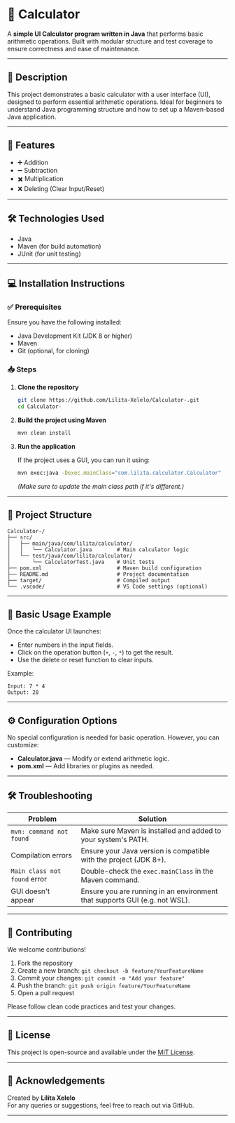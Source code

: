 
# 🧮 Calculator

A **simple UI Calculator program written in Java** that performs basic arithmetic operations. Built with modular structure and test coverage to ensure correctness and ease of maintenance.

---

## 📌 Description

This project demonstrates a basic calculator with a user interface (UI), designed to perform essential arithmetic operations. Ideal for beginners to understand Java programming structure and how to set up a Maven-based Java application.

---

## 🚀 Features

- ➕ Addition  
- ➖ Subtraction  
- ✖️ Multiplication  
- ❌ Deleting (Clear Input/Reset)

---

## 🛠 Technologies Used

- Java
- Maven (for build automation)
- JUnit (for unit testing)

---

## 💻 Installation Instructions

### ✅ Prerequisites

Ensure you have the following installed:

- Java Development Kit (JDK 8 or higher)  
- Maven  
- Git (optional, for cloning)

### 📥 Steps

1. **Clone the repository**

   ```bash
   git clone https://github.com/Lilita-Xelelo/Calculator-.git
   cd Calculator-
   ```

2. **Build the project using Maven**

   ```bash
   mvn clean install
   ```

3. **Run the application**

   If the project uses a GUI, you can run it using:

   ```bash
   mvn exec:java -Dexec.mainClass="com.lilita.calculator.Calculator"
   ```

   *(Make sure to update the main class path if it's different.)*

---

## 🔧 Project Structure

```
Calculator-/
├── src/
│   ├── main/java/com/lilita/calculator/
│   │   └── Calculator.java        # Main calculator logic
│   └── test/java/com/lilita/calculator/
│       └── CalculatorTest.java    # Unit tests
├── pom.xml                        # Maven build configuration
├── README.md                      # Project documentation
├── target/                        # Compiled output
└── .vscode/                       # VS Code settings (optional)
```

---

## 🧪 Basic Usage Example

Once the calculator UI launches:

- Enter numbers in the input fields.
- Click on the operation button (`+`, `-`, `*`) to get the result.
- Use the delete or reset function to clear inputs.

Example:

```
Input: 7 * 4  
Output: 28
```

---

## ⚙️ Configuration Options

No special configuration is needed for basic operation. However, you can customize:

- **Calculator.java** — Modify or extend arithmetic logic.
- **pom.xml** — Add libraries or plugins as needed.

---

## 🛠 Troubleshooting

| Problem                           | Solution                                                                 |
|----------------------------------|--------------------------------------------------------------------------|
| `mvn: command not found`         | Make sure Maven is installed and added to your system's PATH.           |
| Compilation errors               | Ensure your Java version is compatible with the project (JDK 8+).       |
| `Main class not found` error     | Double-check the `exec.mainClass` in the Maven command.                 |
| GUI doesn't appear               | Ensure you are running in an environment that supports GUI (e.g. not WSL).|

---

## 🤝 Contributing

We welcome contributions!

1. Fork the repository  
2. Create a new branch: `git checkout -b feature/YourFeatureName`  
3. Commit your changes: `git commit -m "Add your feature"`  
4. Push the branch: `git push origin feature/YourFeatureName`  
5. Open a pull request

Please follow clean code practices and test your changes.

---

## 📄 License

This project is open-source and available under the [MIT License](LICENSE).

---

## 🙌 Acknowledgements

Created by **Lilita Xelelo**  
For any queries or suggestions, feel free to reach out via GitHub.

---
